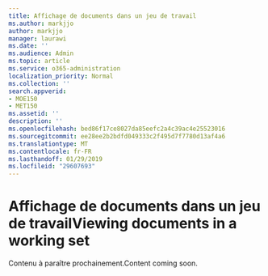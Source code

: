 ```yaml
---
title: Affichage de documents dans un jeu de travail
ms.author: markjjo
author: markjjo
manager: laurawi
ms.date: ''
ms.audience: Admin
ms.topic: article
ms.service: o365-administration
localization_priority: Normal
ms.collection: ''
search.appverid:
- MOE150
- MET150
ms.assetid: ''
description: ''
ms.openlocfilehash: bed86f17ce8027da85eefc2a4c39ac4e25523016
ms.sourcegitcommit: ee28ee2b2bdfd049333c2f495d7f7780d13af4a6
ms.translationtype: MT
ms.contentlocale: fr-FR
ms.lasthandoff: 01/29/2019
ms.locfileid: "29607693"
---
```

# <a name="viewing-documents-in-a-working-set"></a><span data-ttu-id="ef1d8-102">Affichage de documents dans un jeu de travail</span><span class="sxs-lookup"><span data-stu-id="ef1d8-102">Viewing documents in a working set</span></span>

<span data-ttu-id="ef1d8-103">Contenu à paraître prochainement.</span><span class="sxs-lookup"><span data-stu-id="ef1d8-103">Content coming soon.</span></span>